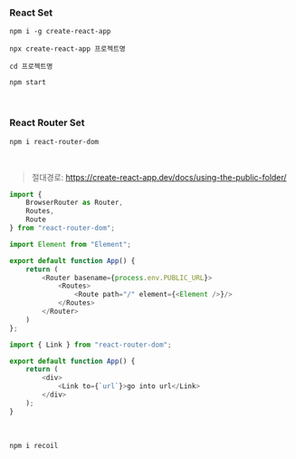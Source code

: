 ### React Set

```
npm i -g create-react-app

npx create-react-app 프로젝트명

cd 프로젝트명

npm start
```

<br>

### React Router Set

```
npm i react-router-dom
```

<br>

> 절대경로: https://create-react-app.dev/docs/using-the-public-folder/

```javascript
import {
    BrowserRouter as Router,
    Routes,
    Route
} from "react-router-dom";

import Element from "Element";

export default function App() {
    return (
        <Router basename={process.env.PUBLIC_URL}>
            <Routes>
                <Route path="/" element={<Element />}/>
            </Routes>
        </Router>
    )
};
```

```javascript
import { Link } from "react-router-dom";

export default function App() {
    return (
        <div>
            <Link to={`url`}>go into url</Link>
        </div>
    );
}
```
<br>

```
npm i recoil
```